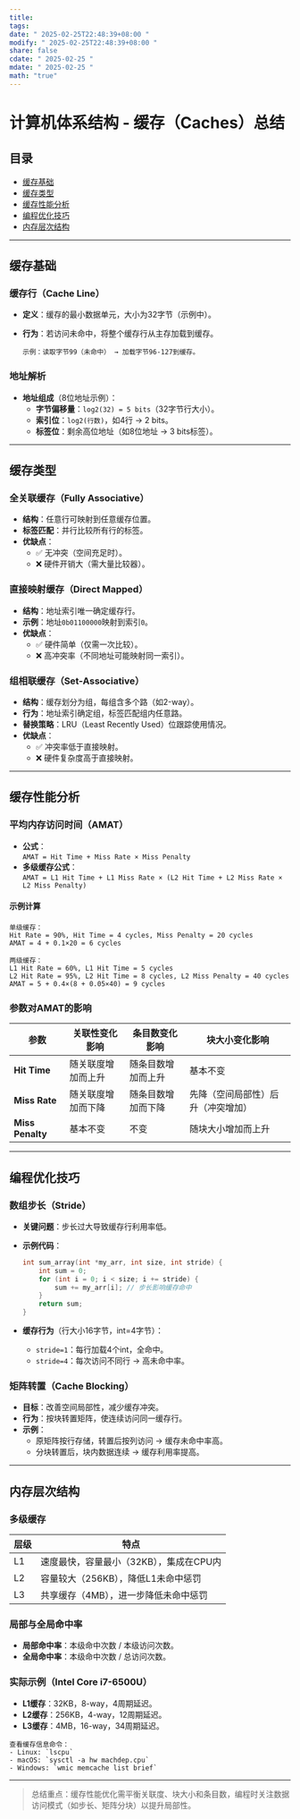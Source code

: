 ```yaml
---
title: 
tags: 
date: " 2025-02-25T22:48:39+08:00 "
modify: " 2025-02-25T22:48:39+08:00 "
share: false
cdate: " 2025-02-25 "
mdate: " 2025-02-25 "
math: "true"
---
```


# 计算机体系结构 - 缓存（Caches）总结

## 目录

- [缓存基础](#缓存基础)
- [缓存类型](#缓存类型)
- [缓存性能分析](#缓存性能分析)
- [编程优化技巧](#编程优化技巧)
- [内存层次结构](#内存层次结构)

---

## 缓存基础

### 缓存行（Cache Line）

- **定义**：缓存的最小数据单元，大小为32字节（示例中）。
- **行为**：若访问未命中，将整个缓存行从主存加载到缓存。

  ```plaintext
  示例：读取字节99（未命中） → 加载字节96-127到缓存。
  ```

### 地址解析

- **地址组成**（8位地址示例）：
  - **字节偏移量**：`log2(32) = 5 bits`（32字节行大小）。
  - **索引位**：`log2(行数)`，如4行 → 2 bits。
  - **标签位**：剩余高位地址（如8位地址 → 3 bits标签）。

---

## 缓存类型

### 全关联缓存（Fully Associative）

- **结构**：任意行可映射到任意缓存位置。
- **标签匹配**：并行比较所有行的标签。
- **优缺点**：
  - ✅ 无冲突（空间充足时）。
  - ❌ 硬件开销大（需大量比较器）。

### 直接映射缓存（Direct Mapped）

- **结构**：地址索引唯一确定缓存行。
- **示例**：地址`0b01100000`映射到索引`0`。
- **优缺点**：
  - ✅ 硬件简单（仅需一次比较）。
  - ❌ 高冲突率（不同地址可能映射同一索引）。

### 组相联缓存（Set-Associative）

- **结构**：缓存划分为组，每组含多个路（如2-way）。
- **行为**：地址索引确定组，标签匹配组内任意路。
- **替换策略**：LRU（Least Recently Used）位跟踪使用情况。
- **优缺点**：
  - ✅ 冲突率低于直接映射。
  - ❌ 硬件复杂度高于直接映射。

---

## 缓存性能分析

### 平均内存访问时间（AMAT）

- **公式**：  
  `AMAT = Hit Time + Miss Rate × Miss Penalty`
- **多级缓存公式**：  
  `AMAT = L1 Hit Time + L1 Miss Rate × (L2 Hit Time + L2 Miss Rate × L2 Miss Penalty)`

#### 示例计算

```plaintext
单级缓存：
Hit Rate = 90%, Hit Time = 4 cycles, Miss Penalty = 20 cycles  
AMAT = 4 + 0.1×20 = 6 cycles

两级缓存：
L1 Hit Rate = 60%, L1 Hit Time = 5 cycles  
L2 Hit Rate = 95%, L2 Hit Time = 8 cycles, L2 Miss Penalty = 40 cycles  
AMAT = 5 + 0.4×(8 + 0.05×40) = 9 cycles
```

### 参数对AMAT的影响

| 参数          | 关联性变化影响       | 条目数变化影响       | 块大小变化影响       |
|---------------|----------------------|----------------------|----------------------|
| **Hit Time**  | 随关联度增加而上升   | 随条目数增加而上升   | 基本不变             |
| **Miss Rate** | 随关联度增加而下降   | 随条目数增加而下降   | 先降（空间局部性）后升（冲突增加） |
| **Miss Penalty** | 基本不变       | 不变                 | 随块大小增加而上升   |

---

## 编程优化技巧

### 数组步长（Stride）

- **关键问题**：步长过大导致缓存行利用率低。
- **示例代码**：

  ```c
  int sum_array(int *my_arr, int size, int stride) {
      int sum = 0;
      for (int i = 0; i < size; i += stride) {
          sum += my_arr[i]; // 步长影响缓存命中
      }
      return sum;
  }
  ```

- **缓存行为**（行大小16字节，int=4字节）：
  - `stride=1`：每行加载4个int，全命中。
  - `stride=4`：每次访问不同行 → 高未命中率。

### 矩阵转置（Cache Blocking）

- **目标**：改善空间局部性，减少缓存冲突。
- **行为**：按块转置矩阵，使连续访问同一缓存行。
- **示例**：
  - 原矩阵按行存储，转置后按列访问 → 缓存未命中率高。
  - 分块转置后，块内数据连续 → 缓存利用率提高。

---

## 内存层次结构

### 多级缓存

| 层级 | 特点                                   |
|------|----------------------------------------|
| L1   | 速度最快，容量最小（32KB），集成在CPU内 |
| L2   | 容量较大（256KB），降低L1未命中惩罚    |
| L3   | 共享缓存（4MB），进一步降低未命中惩罚  |

### 局部与全局命中率

- **局部命中率**：本级命中次数 / 本级访问次数。
- **全局命中率**：本级命中次数 / 总访问次数。

### 实际示例（Intel Core i7-6500U）

- **L1缓存**：32KB，8-way，4周期延迟。
- **L2缓存**：256KB，4-way，12周期延迟。
- **L3缓存**：4MB，16-way，34周期延迟。

```plaintext
查看缓存信息命令：
- Linux: `lscpu`
- macOS: `sysctl -a hw machdep.cpu`
- Windows: `wmic memcache list brief`
```

--- 

> 总结重点：缓存性能优化需平衡关联度、块大小和条目数，编程时关注数据访问模式（如步长、矩阵分块）以提升局部性。
